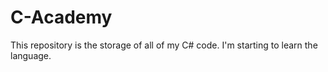 # C-Academy
This repository is the storage of all of my C# code. I'm starting to learn the language.
